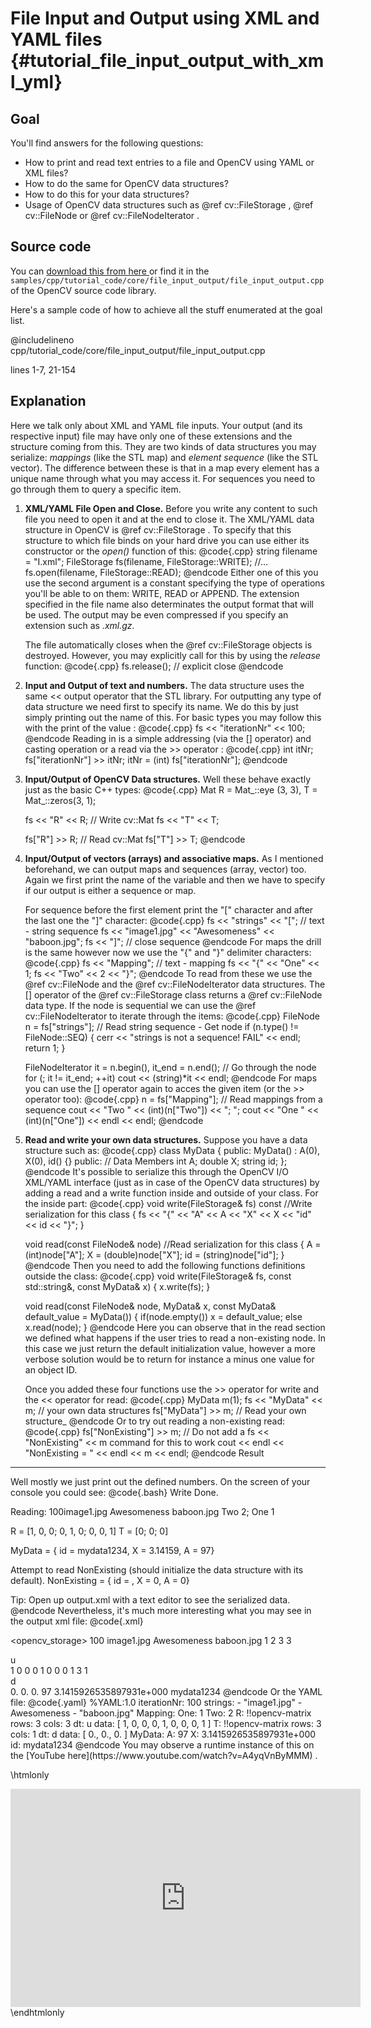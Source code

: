 File Input and Output using XML and YAML files {#tutorial_file_input_output_with_xml_yml}
==============================================

Goal
----

You'll find answers for the following questions:

-   How to print and read text entries to a file and OpenCV using YAML or XML files?
-   How to do the same for OpenCV data structures?
-   How to do this for your data structures?
-   Usage of OpenCV data structures such as @ref cv::FileStorage , @ref cv::FileNode or @ref
    cv::FileNodeIterator .

Source code
-----------

You can [download this from here
](samples/cpp/tutorial_code/core/file_input_output/file_input_output.cpp) or find it in the
`samples/cpp/tutorial_code/core/file_input_output/file_input_output.cpp` of the OpenCV source code
library.

Here's a sample code of how to achieve all the stuff enumerated at the goal list.

@includelineno cpp/tutorial_code/core/file_input_output/file_input_output.cpp

lines
   1-7, 21-154

Explanation
-----------

Here we talk only about XML and YAML file inputs. Your output (and its respective input) file may
have only one of these extensions and the structure coming from this. They are two kinds of data
structures you may serialize: *mappings* (like the STL map) and *element sequence* (like the STL
vector). The difference between these is that in a map every element has a unique name through what
you may access it. For sequences you need to go through them to query a specific item.

1.  **XML/YAML File Open and Close.** Before you write any content to such file you need to open it
    and at the end to close it. The XML/YAML data structure in OpenCV is @ref cv::FileStorage . To
    specify that this structure to which file binds on your hard drive you can use either its
    constructor or the *open()* function of this:
    @code{.cpp}
    string filename = "I.xml";
    FileStorage fs(filename, FileStorage::WRITE);
    //...
    fs.open(filename, FileStorage::READ);
    @endcode
    Either one of this you use the second argument is a constant specifying the type of operations
    you'll be able to on them: WRITE, READ or APPEND. The extension specified in the file name also
    determinates the output format that will be used. The output may be even compressed if you
    specify an extension such as *.xml.gz*.

    The file automatically closes when the @ref cv::FileStorage objects is destroyed. However, you
    may explicitly call for this by using the *release* function:
    @code{.cpp}
    fs.release();                                       // explicit close
    @endcode
2.  **Input and Output of text and numbers.** The data structure uses the same \<\< output operator
    that the STL library. For outputting any type of data structure we need first to specify its
    name. We do this by just simply printing out the name of this. For basic types you may follow
    this with the print of the value :
    @code{.cpp}
    fs << "iterationNr" << 100;
    @endcode
    Reading in is a simple addressing (via the [] operator) and casting operation or a read via
    the \>\> operator :
    @code{.cpp}
    int itNr;
    fs["iterationNr"] >> itNr;
    itNr = (int) fs["iterationNr"];
    @endcode
3.  **Input/Output of OpenCV Data structures.** Well these behave exactly just as the basic C++
    types:
    @code{.cpp}
    Mat R = Mat_<uchar >::eye  (3, 3),
        T = Mat_<double>::zeros(3, 1);

    fs << "R" << R;                                      // Write cv::Mat
    fs << "T" << T;

    fs["R"] >> R;                                      // Read cv::Mat
    fs["T"] >> T;
    @endcode
4.  **Input/Output of vectors (arrays) and associative maps.** As I mentioned beforehand, we can
    output maps and sequences (array, vector) too. Again we first print the name of the variable and
    then we have to specify if our output is either a sequence or map.

    For sequence before the first element print the "[" character and after the last one the "]"
    character:
    @code{.cpp}
    fs << "strings" << "[";                              // text - string sequence
    fs << "image1.jpg" << "Awesomeness" << "baboon.jpg";
    fs << "]";                                           // close sequence
    @endcode
    For maps the drill is the same however now we use the "{" and "}" delimiter characters:
    @code{.cpp}
    fs << "Mapping";                              // text - mapping
    fs << "{" << "One" << 1;
    fs <<        "Two" << 2 << "}";
    @endcode
    To read from these we use the @ref cv::FileNode and the @ref cv::FileNodeIterator data
    structures. The [] operator of the @ref cv::FileStorage class returns a @ref cv::FileNode data
    type. If the node is sequential we can use the @ref cv::FileNodeIterator to iterate through the
    items:
    @code{.cpp}
    FileNode n = fs["strings"];                         // Read string sequence - Get node
    if (n.type() != FileNode::SEQ)
    {
        cerr << "strings is not a sequence! FAIL" << endl;
        return 1;
    }

    FileNodeIterator it = n.begin(), it_end = n.end(); // Go through the node
    for (; it != it_end; ++it)
        cout << (string)*it << endl;
    @endcode
    For maps you can use the [] operator again to acces the given item (or the \>\> operator too):
    @code{.cpp}
    n = fs["Mapping"];                                // Read mappings from a sequence
    cout << "Two  " << (int)(n["Two"]) << "; ";
    cout << "One  " << (int)(n["One"]) << endl << endl;
    @endcode
5.  **Read and write your own data structures.** Suppose you have a data structure such as:
    @code{.cpp}
    class MyData
    {
    public:
          MyData() : A(0), X(0), id() {}
    public:   // Data Members
       int A;
       double X;
       string id;
    };
    @endcode
    It's possible to serialize this through the OpenCV I/O XML/YAML interface (just as in case of
    the OpenCV data structures) by adding a read and a write function inside and outside of your
    class. For the inside part:
    @code{.cpp}
    void write(FileStorage& fs) const                        //Write serialization for this class
    {
      fs << "{" << "A" << A << "X" << X << "id" << id << "}";
    }

    void read(const FileNode& node)                          //Read serialization for this class
    {
      A = (int)node["A"];
      X = (double)node["X"];
      id = (string)node["id"];
    }
    @endcode
    Then you need to add the following functions definitions outside the class:
    @code{.cpp}
    void write(FileStorage& fs, const std::string&, const MyData& x)
    {
    x.write(fs);
    }

    void read(const FileNode& node, MyData& x, const MyData& default_value = MyData())
    {
    if(node.empty())
        x = default_value;
    else
        x.read(node);
    }
    @endcode
    Here you can observe that in the read section we defined what happens if the user tries to read
    a non-existing node. In this case we just return the default initialization value, however a
    more verbose solution would be to return for instance a minus one value for an object ID.

    Once you added these four functions use the \>\> operator for write and the \<\< operator for
    read:
    @code{.cpp}
    MyData m(1);
    fs << "MyData" << m;                                // your own data structures
    fs["MyData"] >> m;                                 // Read your own structure_
    @endcode
    Or to try out reading a non-existing read:
    @code{.cpp}
    fs["NonExisting"] >> m;   // Do not add a fs << "NonExisting" << m command for this to work
    cout << endl << "NonExisting = " << endl << m << endl;
    @endcode
Result
------

Well mostly we just print out the defined numbers. On the screen of your console you could see:
@code{.bash}
Write Done.

Reading:
100image1.jpg
Awesomeness
baboon.jpg
Two  2; One  1


R = [1, 0, 0;
  0, 1, 0;
  0, 0, 1]
T = [0; 0; 0]

MyData =
{ id = mydata1234, X = 3.14159, A = 97}

Attempt to read NonExisting (should initialize the data structure with its default).
NonExisting =
{ id = , X = 0, A = 0}

Tip: Open up output.xml with a text editor to see the serialized data.
@endcode
Nevertheless, it's much more interesting what you may see in the output xml file:
@code{.xml}
<?xml version="1.0"?>
<opencv_storage>
<iterationNr>100</iterationNr>
<strings>
  image1.jpg Awesomeness baboon.jpg</strings>
<Mapping>
  <One>1</One>
  <Two>2</Two></Mapping>
<R type_id="opencv-matrix">
  <rows>3</rows>
  <cols>3</cols>
  <dt>u</dt>
  <data>
    1 0 0 0 1 0 0 0 1</data></R>
<T type_id="opencv-matrix">
  <rows>3</rows>
  <cols>1</cols>
  <dt>d</dt>
  <data>
    0. 0. 0.</data></T>
<MyData>
  <A>97</A>
  <X>3.1415926535897931e+000</X>
  <id>mydata1234</id></MyData>
</opencv_storage>
@endcode
Or the YAML file:
@code{.yaml}
%YAML:1.0
iterationNr: 100
strings:
   - "image1.jpg"
   - Awesomeness
   - "baboon.jpg"
Mapping:
   One: 1
   Two: 2
R: !!opencv-matrix
   rows: 3
   cols: 3
   dt: u
   data: [ 1, 0, 0, 0, 1, 0, 0, 0, 1 ]
T: !!opencv-matrix
   rows: 3
   cols: 1
   dt: d
   data: [ 0., 0., 0. ]
MyData:
   A: 97
   X: 3.1415926535897931e+000
   id: mydata1234
@endcode
You may observe a runtime instance of this on the [YouTube
here](https://www.youtube.com/watch?v=A4yqVnByMMM) .

\htmlonly
<div align="center">
<iframe title="File Input and Output using XML and YAML files in OpenCV" width="560" height="349" src="http://www.youtube.com/embed/A4yqVnByMMM?rel=0&loop=1" frameborder="0" allowfullscreen align="middle"></iframe>
</div>
\endhtmlonly

